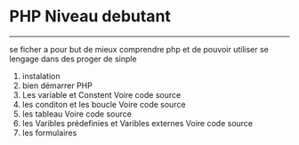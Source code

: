 # PHP Niveau debutant
***
se ficher a pour but de mieux comprendre php et de pouvoir utiliser se lengage dans des proger de sinple
1. instalation
2. bien démarrer PHP
3. Les variable et Constent Voire code source
4. les conditon et les boucle Voire code source
5. les tableau Voire code source
6. les Varibles prédefinies et Varibles externes Voire code source
7. les formulaires
